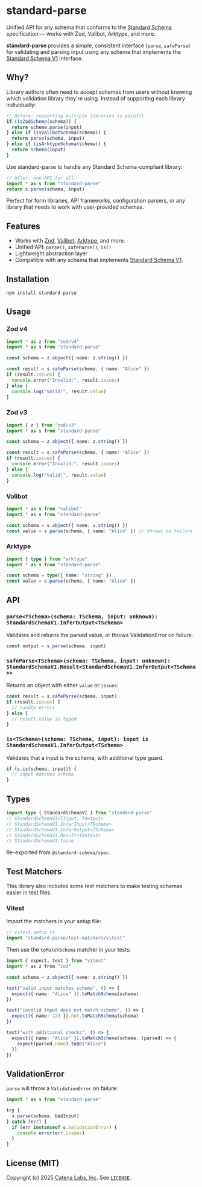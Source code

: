# standard-parse

Unified API for any schema that conforms to the [Standard Schema](https://standardschema.dev) specification — works with Zod, Valibot, Arktype, and more.

**standard-parse** provides a simple, consistent interface (`parse`, `safeParse`) for validating and parsing input using any schema that implements the [Standard Schema V1](https://standardschema.dev) interface.

## Why?

Library authors often need to accept schemas from users without knowing which validation library they're using. Instead of supporting each library individually:

```ts
// Before: supporting multiple libraries is painful
if (isZodSchema(schema)) {
  return schema.parse(input)
} else if (isValibotSchema(schema)) {
  return parse(schema, input)
} else if (isArktypeSchema(schema)) {
  return schema(input)
}
```

Use standard-parse to handle any Standard Schema-compliant library:

```ts
// After: one API for all
import * as s from "standard-parse"
return s.parse(schema, input)
```

Perfect for form libraries, API frameworks, configuration parsers, or any library that needs to work with user-provided schemas.

## Features

- Works with [Zod](https://github.com/colinhacks/zod), [Valibot](https://valibot.dev/), [Arktype](https://arktype.io/), and more.
- Unified API: `parse()`, `safeParse()`, `is()`
- Lightweight abstraction layer
- Compatible with any schema that implements [Standard Schema V1](https://standardschema.dev/).

## Installation

```bash
npm install standard-parse
```

## Usage

### Zod v4

```ts
import * as z from "zod/v4"
import * as s from "standard-parse"

const schema = z.object({ name: z.string() })

const result = s.safeParse(schema, { name: "Alice" })
if (result.issues) {
  console.error("Invalid:", result.issues)
} else {
  console.log("Valid!", result.value)
}
```

### Zod v3

```ts
import { z } from "zod/v3"
import * as s from "standard-parse"

const schema = z.object({ name: z.string() })

const result = s.safeParse(schema, { name: "Alice" })
if (result.issues) {
  console.error("Invalid:", result.issues)
} else {
  console.log("Valid!", result.value)
}
```

### Valibot

```ts
import * as v from "valibot"
import * as s from "standard-parse"

const schema = v.object({ name: v.string() })
const value = s.parse(schema, { name: "Alice" }) // throws on failure
```

### Arktype

```ts
import { type } from "arktype"
import * as s from "standard-parse"

const schema = type({ name: "string" })
const value = s.parse(schema, { name: "Alice" })
```

## API

### `parse<TSchema>(schema: TSchema, input: unknown): StandardSchemaV1.InferOutput<TSchema>`

Validates and returns the parsed value, or throws ValidationError on failure.

```ts
const output = s.parse(schema, input)
```

### `safeParse<TSchema>(schema: TSchema, input: unknown): StandardSchemaV1.Result<StandardSchemaV1.InferOutput<TSchema>>`

Returns an object with either `value` or `issues`:

```ts
const result = s.safeParse(schema, input)
if (result.issues) {
  // handle errors
} else {
  // result.value is typed
}
```

### `is<TSchema>(schema: TSchema, input): input is StandardSchemaV1.InferOutput<TSchema>`

Validates that a input is the schema, with additional type guard.

```ts
if (s.is(schema, input)) {
  // input matches schema
}
```

## Types

```ts
import type { StandardSchemaV1 } from "standard-parse"
// StandardSchemaV1<TInput, TOutput>
// StandardSchemaV1.InferInput<TSchema>
// StandardSchemaV1.InferOutput<TSchema>
// StandardSchemaV1.Result<TOutput>
// StandardSchemaV1.Issue
```

Re-exported from `@standard-schema/spec`.

## Test Matchers

This library also includes some test matchers to make testing schemas easier in test files.

### Vitest

Import the matchers in your setup file:

```ts
// vitest.setup.ts
import "standard-parse/test-matchers/vitest"
```

Then use the `toMatchSchema` matcher in your tests:

```ts
import { expect, test } from "vitest"
import * as z from "zod"

const schema = z.object({ name: z.string() })

test("valid input matches schema", () => {
  expect({ name: "Alice" }).toMatchSchema(schema)
})

test("invalid input does not match schema", () => {
  expect({ name: 123 }).not.toMatchSchema(schema)
})

test("with additional checks", () => {
  expect({ name: "Alice" }).toMatchSchema(schema, (parsed) => {
    expect(parsed.name).toBe("Alice")
  })
})
```

## ValidationError

`parse` will throw a `ValidationError` on failure:

```ts
import * as s from "standard-parse"

try {
  s.parse(schema, badInput)
} catch (err) {
  if (err instanceof s.ValidationError) {
    console.error(err.issues)
  }
}
```

## License (MIT)

Copyright (c) 2025 [Catena Labs, Inc](https://catenalabs.com). See [`LICENSE`](./LICENSE).
